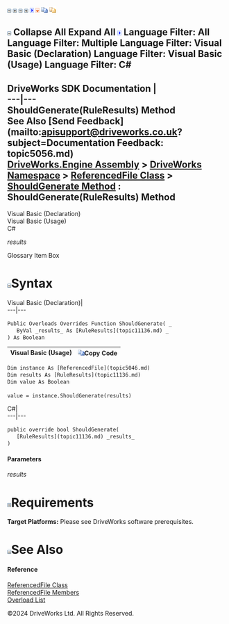 ![](dotnetimages/collapse.gif) ![](dotnetimages/expand.gif) ![](dotnetimages/collapse.gif) ![](dotnetimages/expand.gif) ![](dotnetimages/drpdown.gif) ![](dotnetimages/drpdown_orange.gif) ![](dotnetimages/copycode.gif) ![](dotnetimages/copycodeHighlight.gif)

![](dotnetimages/collapse.gif) Collapse All Expand All ![](dotnetimages/drpdown.gif) Language Filter: All  Language Filter: Multiple  Language Filter: Visual Basic (Declaration) Language Filter: Visual Basic (Usage) Language Filter: C#  
---  
DriveWorks SDK Documentation  |   
---|---  
ShouldGenerate(RuleResults) Method   
See Also [Send Feedback](mailto:apisupport@driveworks.co.uk?subject=Documentation Feedback: topic5056.md)  
[DriveWorks.Engine Assembly](topic2156.md) > [DriveWorks Namespace](topic2159.md) > [ReferencedFile Class](topic5046.md) > [ShouldGenerate Method](topic5055.md) : ShouldGenerate(RuleResults) Method  
---  
  
Visual Basic (Declaration)    
Visual Basic (Usage)    
C# 

_results_
    

Glossary Item Box

# ![](dotnetimages/collapse.gif)Syntax

Visual Basic (Declaration)|   
---|---  
      
    
    Public Overloads Overrides Function ShouldGenerate( _
       ByVal _results_ As [RuleResults](topic11136.md) _
    ) As Boolean  
  
Visual Basic (Usage)| ![](dotnetimages/copycode.gif)Copy Code  
---|---  
      
    
    Dim instance As [ReferencedFile](topic5046.md)
    Dim results As [RuleResults](topic11136.md)
    Dim value As Boolean
     
    value = instance.ShouldGenerate(results)  
  
C#|   
---|---  
      
    
    public override bool ShouldGenerate( 
       [RuleResults](topic11136.md) _results_
    )  
  
#### Parameters

 _results_
    

# ![](dotnetimages/collapse.gif)Requirements

**Target Platforms:** Please see DriveWorks software prerequisites.

# ![](dotnetimages/collapse.gif)See Also

#### Reference

[ReferencedFile Class](topic5046.md)   
[ReferencedFile Members](topic5047.md)   
[Overload List](topic5055.md)

©2024 DriveWorks Ltd. All Rights Reserved.

